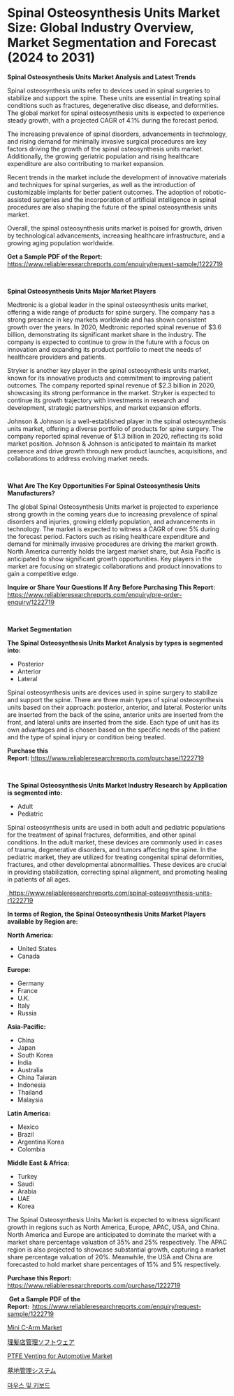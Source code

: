 <p><h1>Spinal Osteosynthesis Units Market Size: Global Industry Overview, Market Segmentation and Forecast (2024 to 2031)</h1></p><p><strong>Spinal Osteosynthesis Units Market Analysis and Latest Trends</strong></p>
<p><p>Spinal osteosynthesis units refer to devices used in spinal surgeries to stabilize and support the spine. These units are essential in treating spinal conditions such as fractures, degenerative disc disease, and deformities. The global market for spinal osteosynthesis units is expected to experience steady growth, with a projected CAGR of 4.1% during the forecast period. </p><p>The increasing prevalence of spinal disorders, advancements in technology, and rising demand for minimally invasive surgical procedures are key factors driving the growth of the spinal osteosynthesis units market. Additionally, the growing geriatric population and rising healthcare expenditure are also contributing to market expansion.</p><p>Recent trends in the market include the development of innovative materials and techniques for spinal surgeries, as well as the introduction of customizable implants for better patient outcomes. The adoption of robotic-assisted surgeries and the incorporation of artificial intelligence in spinal procedures are also shaping the future of the spinal osteosynthesis units market.</p><p>Overall, the spinal osteosynthesis units market is poised for growth, driven by technological advancements, increasing healthcare infrastructure, and a growing aging population worldwide.</p></p>
<p><strong>Get a Sample PDF of the Report:&nbsp;</strong> <a href="https://www.reliableresearchreports.com/enquiry/request-sample/1222719">https://www.reliableresearchreports.com/enquiry/request-sample/1222719</a></p>
<p>&nbsp;</p>
<p><strong>Spinal Osteosynthesis Units Major Market Players</strong></p>
<p><p>Medtronic is a global leader in the spinal osteosynthesis units market, offering a wide range of products for spine surgery. The company has a strong presence in key markets worldwide and has shown consistent growth over the years. In 2020, Medtronic reported spinal revenue of $3.6 billion, demonstrating its significant market share in the industry. The company is expected to continue to grow in the future with a focus on innovation and expanding its product portfolio to meet the needs of healthcare providers and patients.</p><p>Stryker is another key player in the spinal osteosynthesis units market, known for its innovative products and commitment to improving patient outcomes. The company reported spinal revenue of $2.3 billion in 2020, showcasing its strong performance in the market. Stryker is expected to continue its growth trajectory with investments in research and development, strategic partnerships, and market expansion efforts.</p><p>Johnson & Johnson is a well-established player in the spinal osteosynthesis units market, offering a diverse portfolio of products for spine surgery. The company reported spinal revenue of $1.3 billion in 2020, reflecting its solid market position. Johnson & Johnson is anticipated to maintain its market presence and drive growth through new product launches, acquisitions, and collaborations to address evolving market needs.</p></p>
<p>&nbsp;</p>
<p><strong>What Are The Key Opportunities For Spinal Osteosynthesis Units Manufacturers?</strong></p>
<p><p>The global Spinal Osteosynthesis Units market is projected to experience strong growth in the coming years due to increasing prevalence of spinal disorders and injuries, growing elderly population, and advancements in technology. The market is expected to witness a CAGR of over 5% during the forecast period. Factors such as rising healthcare expenditure and demand for minimally invasive procedures are driving the market growth. North America currently holds the largest market share, but Asia Pacific is anticipated to show significant growth opportunities. Key players in the market are focusing on strategic collaborations and product innovations to gain a competitive edge.</p></p>
<p><strong>Inquire or Share Your Questions If Any Before Purchasing This Report:</strong> <a href="https://www.reliableresearchreports.com/enquiry/pre-order-enquiry/1222719">https://www.reliableresearchreports.com/enquiry/pre-order-enquiry/1222719</a></p>
<p>&nbsp;</p>
<p><strong>Market Segmentation</strong></p>
<p><strong>The Spinal Osteosynthesis Units Market Analysis by types is segmented into:</strong></p>
<p><ul><li>Posterior</li><li>Anterior</li><li>Lateral</li></ul></p>
<p><p>Spinal osteosynthesis units are devices used in spine surgery to stabilize and support the spine. There are three main types of spinal osteosynthesis units based on their approach: posterior, anterior, and lateral. Posterior units are inserted from the back of the spine, anterior units are inserted from the front, and lateral units are inserted from the side. Each type of unit has its own advantages and is chosen based on the specific needs of the patient and the type of spinal injury or condition being treated.</p></p>
<p><strong>Purchase this Report:&nbsp;</strong><a href="https://www.reliableresearchreports.com/purchase/1222719">https://www.reliableresearchreports.com/purchase/1222719</a></p>
<p>&nbsp;</p>
<p><strong>The Spinal Osteosynthesis Units Market Industry Research by Application is segmented into:</strong></p>
<p><ul><li>Adult</li><li>Pediatric</li></ul></p>
<p><p>Spinal osteosynthesis units are used in both adult and pediatric populations for the treatment of spinal fractures, deformities, and other spinal conditions. In the adult market, these devices are commonly used in cases of trauma, degenerative disorders, and tumors affecting the spine. In the pediatric market, they are utilized for treating congenital spinal deformities, fractures, and other developmental abnormalities. These devices are crucial in providing stabilization, correcting spinal alignment, and promoting healing in patients of all ages.</p></p>
<p><a href="https://www.reliableresearchreports.com/spinal-osteosynthesis-units-r1222719">&nbsp;https://www.reliableresearchreports.com/spinal-osteosynthesis-units-r1222719</a></p>
<p><strong>In terms of Region, the Spinal Osteosynthesis Units Market Players available by Region are:</strong></p>
<p>
    <p> <strong> North America: </strong>
        <ul>
            <li>United States</li>
            <li>Canada</li>
        </ul>
        </p> 
    <p> <strong> Europe: </strong>
        <ul>
            <li>Germany</li>
            <li>France</li>
            <li>U.K.</li>
            <li>Italy</li>
            <li>Russia</li>
        </ul>
        </p> 
    <p> <strong> Asia-Pacific: </strong>
        <ul>
            <li>China</li>
            <li>Japan</li>
            <li>South Korea</li>
            <li>India</li>
            <li>Australia</li>
            <li>China Taiwan</li>
            <li>Indonesia</li>
            <li>Thailand</li>
            <li>Malaysia</li>
        </ul>
        </p> 
    <p> <strong> Latin America: </strong>
        <ul>
            <li>Mexico</li>
            <li>Brazil</li>
            <li>Argentina Korea</li>
            <li>Colombia</li>
        </ul>
        </p> 
    <p> <strong> Middle East & Africa: </strong>
        <ul>
            <li>Turkey</li>
            <li>Saudi</li>
            <li>Arabia</li>
            <li>UAE</li>
            <li>Korea</li>
        </ul>
    </p>
    </p>
<p><p>The Spinal Osteosynthesis Units Market is expected to witness significant growth in regions such as North America, Europe, APAC, USA, and China. North America and Europe are anticipated to dominate the market with a market share percentage valuation of 35% and 25% respectively. The APAC region is also projected to showcase substantial growth, capturing a market share percentage valuation of 20%. Meanwhile, the USA and China are forecasted to hold market share percentages of 15% and 5% respectively.</p></p>
<p><strong>Purchase this Report: </strong><a href="https://www.reliableresearchreports.com/purchase/1222719">https://www.reliableresearchreports.com/purchase/1222719</a></p>
<p>&nbsp;<strong>Get a Sample PDF of the Report:&nbsp;&nbsp;</strong><a href="https://www.reliableresearchreports.com/enquiry/request-sample/1222719">https://www.reliableresearchreports.com/enquiry/request-sample/1222719</a></p>
<p><strong></strong></p>
<p><p><a href="https://github.com/juniordelafrance/Market-Research-Report-List-3/blob/main/mini-c-arm-market.md">Mini C-Arm Market</a></p><p><a href="https://medium.com/@kaitlensen45645/%E7%90%86%E7%BE%8E%E5%AE%B9%E5%AE%A4%E3%81%AE%E7%B5%8C%E5%96%B6%E3%82%BD%E3%83%95%E3%83%88%E3%82%A6%E3%82%A7%E3%82%A2%E5%B8%82%E5%A0%B4%E5%88%86%E6%9E%90-%E3%81%9D%E3%81%AEcagr-%E5%B8%82%E5%A0%B4%E3%82%BB%E3%82%B0%E3%83%A1%E3%83%B3%E3%83%86%E3%83%BC%E3%82%B7%E3%83%A7%E3%83%B3-%E3%81%8A%E3%82%88%E3%81%B3%E3%82%B0%E3%83%AD%E3%83%BC%E3%83%90%E3%83%AB%E6%A5%AD%E7%95%8C%E6%A6%82%E8%A6%81-0b4233fa6db9">理髪店管理ソフトウェア</a></p><p><a href="https://issuu.com/reportprime-2/docs/ptfe-venting-for-automotive-market-size-2030.pptx">PTFE Venting for Automotive Market</a></p><p><a href="https://medium.com/@rocklobster885/%E5%A2%93%E5%9C%B0%E7%AE%A1%E7%90%86%E3%82%B7%E3%82%B9%E3%83%86%E3%83%A0%E3%81%AE%E5%B8%82%E5%A0%B4%E5%88%86%E6%9E%90-%E3%81%9D%E3%81%AEcagr-%E5%B8%82%E5%A0%B4%E3%82%BB%E3%82%B0%E3%83%A1%E3%83%B3%E3%83%86%E3%83%BC%E3%82%B7%E3%83%A7%E3%83%B3-%E3%81%8A%E3%82%88%E3%81%B3%E3%82%B0%E3%83%AD%E3%83%BC%E3%83%90%E3%83%AB%E7%94%A3%E6%A5%AD%E6%A6%82%E8%A6%81-8a765acfb23b">墓地管理システム</a></p><p><a href="https://medium.com/@achimcoteanu1/2024%EB%85%84%EB%B6%80%ED%84%B0-2031%EB%85%84%EA%B9%8C%EC%A7%80%EC%9D%98-%EB%A7%88%EC%9A%B0%EC%8A%A4%EC%99%80-%ED%82%A4%EB%B3%B4%EB%93%9C-%EC%8B%9C%EC%9E%A5-%EB%B6%84%EC%84%9D-%EB%B0%8F-%ED%81%AC%EA%B8%B0-%EC%A0%84%EB%A7%9D-73478558b4db">마우스 및 키보드</a></p></p>